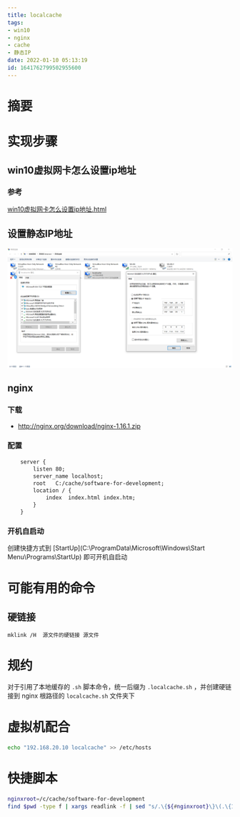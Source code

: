 ```yaml
---
title: localcache
tags: 
- win10
- nginx
- cache
- 静态IP
date: 2022-01-10 05:13:19
id: 1641762799502955600
---
```

# 摘要



# 实现步骤

## win10虚拟网卡怎么设置ip地址

### 参考

 [win10虚拟网卡怎么设置ip地址.html](assets\references\win10虚拟网卡怎么设置ip地址.html) 

## 设置静态IP地址

![image-20220110052253505](assets/images/image-20220110052253505.png)



## nginx

### 下载

- http://nginx.org/download/nginx-1.16.1.zip

### 配置

```
    server {
        listen 80;
        server_name localhost;
        root   C:/cache/software-for-development;
        location / {
            index  index.html index.htm;
        }
    }
```

### 开机自启动

创建快捷方式到 [StartUp](C:\ProgramData\Microsoft\Windows\Start Menu\Programs\StartUp) 即可开机自启动



# 可能有用的命令

## 硬链接

```
mklink /H  源文件的硬链接 源文件
```

# 规约

对于引用了本地缓存的 `.sh` 脚本命令，统一后缀为 `.localcache.sh` ，并创建硬链接到 nginx 根路径的 `localcache.sh` 文件夹下

# 虚拟机配合

```sh
echo "192.168.20.10 localcache" >> /etc/hosts
```

# 快捷脚本

```sh
nginxroot=/c/cache/software-for-development
find $pwd -type f | xargs readlink -f | sed "s/.\{${#nginxroot}\}\(.\{1,\}\)/http:\/\/localcache\1/"
```







